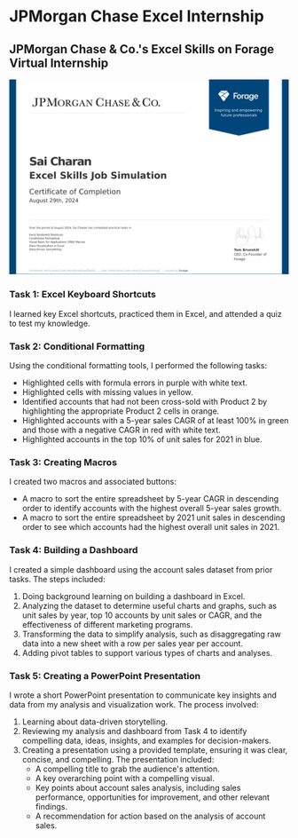 # JPMorgan Chase Excel Internship

## JPMorgan Chase & Co.'s Excel Skills on Forage Virtual Internship
![jp morgan certificate png](https://github.com/saicharannetha/JPMorgan-Chase-Excel-Internship/blob/main/jp%20morgan%20certificate.png)
### Task 1: Excel Keyboard Shortcuts
I learned key Excel shortcuts, practiced them in Excel, and attended a quiz to test my knowledge.

### Task 2: Conditional Formatting
Using the conditional formatting tools, I performed the following tasks:
- Highlighted cells with formula errors in purple with white text.
- Highlighted cells with missing values in yellow.
- Identified accounts that had not been cross-sold with Product 2 by highlighting the appropriate Product 2 cells in orange.
- Highlighted accounts with a 5-year sales CAGR of at least 100% in green and those with a negative CAGR in red with white text.
- Highlighted accounts in the top 10% of unit sales for 2021 in blue.

### Task 3: Creating Macros
I created two macros and associated buttons:
- A macro to sort the entire spreadsheet by 5-year CAGR in descending order to identify accounts with the highest overall 5-year sales growth.
- A macro to sort the entire spreadsheet by 2021 unit sales in descending order to see which accounts had the highest overall unit sales in 2021.

### Task 4: Building a Dashboard
I created a simple dashboard using the account sales dataset from prior tasks. The steps included:
1. Doing background learning on building a dashboard in Excel.
2. Analyzing the dataset to determine useful charts and graphs, such as unit sales by year, top 10 accounts by unit sales or CAGR, and the effectiveness of different marketing programs.
3. Transforming the data to simplify analysis, such as disaggregating raw data into a new sheet with a row per sales year per account.
4. Adding pivot tables to support various types of charts and analyses.

### Task 5: Creating a PowerPoint Presentation
I wrote a short PowerPoint presentation to communicate key insights and data from my analysis and visualization work. The process involved:
1. Learning about data-driven storytelling.
2. Reviewing my analysis and dashboard from Task 4 to identify compelling data, ideas, insights, and examples for decision-makers.
3. Creating a presentation using a provided template, ensuring it was clear, concise, and compelling. The presentation included:
   - A compelling title to grab the audience's attention.
   - A key overarching point with a compelling visual.
   - Key points about account sales analysis, including sales performance, opportunities for improvement, and other relevant findings.
   - A recommendation for action based on the analysis of account sales.

